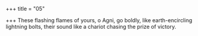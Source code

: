 +++
title = "05"

+++
These flashing flames of yours, o Agni, go boldly,
like earth-encircling lightning bolts, their sound like a chariot chasing  the prize of victory.